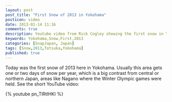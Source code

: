 ```yaml
---
layout: post
post_title: "First Snow of 2013 in Yokohama"
posticon: video
date: 2013-01-14 11:16
comments: true
description: Youtube video from Rick Cogley showing the first snow in Yokohama in 2013.
keywords: Yokohama,Snow,First,2013
categories: [SnapJapan, Japan]
tags: [Snow,2013,Totsuka,Yokohama]
published: true
---
```

Today was the first snow of 2013 here in Yokohama. Usually this area gets one or two days of snow per year, which is a big contrast from central or northern Japan, areas like Nagano where the Winter Olympic games were held. See the short YouTube video: 

{% youtube pn_TlRtIHKI %}  


